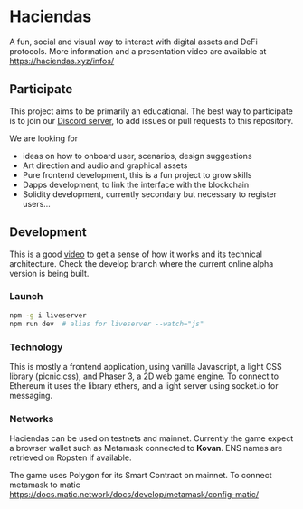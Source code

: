 # Haciendas
A fun, social and visual way to interact with digital assets and DeFi protocols.
More information and a presentation video are available at https://haciendas.xyz/infos/

## Participate
This project aims to be primarily an educational. The best way to participate is to join our [Discord server](https://discord.gg/n5xTJXNbwF), to add issues or pull requests to this repository.

We are looking for 
- ideas on how to onboard user, scenarios, design suggestions
- Art direction and audio and graphical assets
- Pure frontend development, this is a fun project to grow skills
- Dapps development, to link the interface with the blockchain
- Solidity development, currently secondary but necessary to register users...

## Development
This is a good [video](https://www.youtube.com/watch?v=JKnzsC2t1AM) to get a sense of how it works and its technical architecture. Check the develop branch where the current online alpha version is being built.

### Launch
```bash
npm -g i liveserver
npm run dev  # alias for liveserver --watch="js"
```

### Technology
This is mostly a frontend application, using vanilla Javascript, a light CSS library (picnic.css), and Phaser 3, a 2D web game engine. To connect to Ethereum it uses the library ethers, and a light server using socket.io for messaging. 

### Networks
Haciendas can be used on testnets and mainnet. Currently the game expect a browser wallet such as Metamask connected to **Kovan**. ENS names are retrieved on Ropsten if available. 

The game uses Polygon for its Smart Contract on mainnet. To connect metamask to matic https://docs.matic.network/docs/develop/metamask/config-matic/